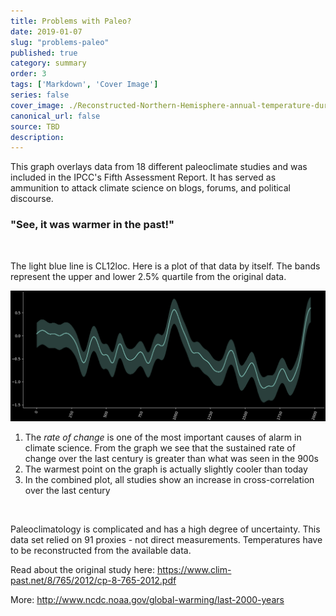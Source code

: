 ```yaml
---
title: Problems with Paleo?
date: 2019-01-07
slug: "problems-paleo"
published: true
category: summary
order: 3
tags: ['Markdown', 'Cover Image']
series: false
cover_image: ./Reconstructed-Northern-Hemisphere-annual-temperature-during-the-last-2000-years-v2.jpg
canonical_url: false
source: TBD
description:
---
```

This graph overlays data from 18 different paleoclimate studies and was included in the IPCC's Fifth Assessment Report. It has served as ammunition to attack climate science on blogs, forums, and political discourse. 

### "See, it was warmer in the past!" 
&nbsp;

The light blue line is CL12loc. Here is a plot of that data by itself. The bands represent the upper and lower 2.5% quartile from the original data.

![The outlier](../CL12loc/CL12loc.png)

1. The *rate of change* is one of the most important causes of alarm in
climate science. From the graph we see that the sustained rate of change over the last century is greater than what was seen in the 900s
2. The warmest point on the graph is actually slightly cooler than today
3. In the combined plot, all studies show an increase in cross-correlation over the last century

&nbsp;

Paleoclimatology is complicated and has a high degree of uncertainty. This data set relied on 91 proxies - not direct measurements. Temperatures have to be reconstructed from the available data.

Read about the original study here: https://www.clim-past.net/8/765/2012/cp-8-765-2012.pdf

More: http://www.ncdc.noaa.gov/global-warming/last-2000-years
